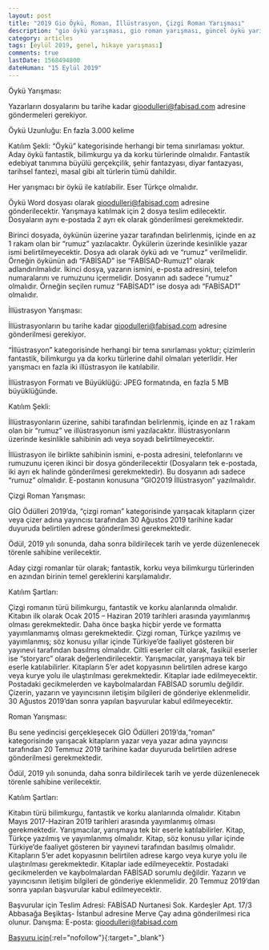 ```yaml
---
layout: post
title: "2019 Gio Öykü, Roman, İllüstrasyon, Çizgi Roman Yarışması"
description: "gio öykü yarışması, gio roman yarışması, güncel öykü yarışmaları 2019, eğitim sen, batman şubesi"
category: articles
tags: [eylül 2019, genel, hikaye yarışması]
comments: true
lastDate: 1568494800
dateHuman: "15 Eylül 2019"
---
```


Öykü Yarışması:


Yazarların dosyalarını bu tarihe kadar gioodulleri@fabisad.com adresine göndermeleri gerekiyor.

Öykü Uzunluğu: En fazla 3.000 kelime

Katılım Şekli: “Öykü” kategorisinde herhangi bir tema sınırlaması yoktur. Aday öykü fantastik, bilimkurgu ya da korku türlerinde olmalıdır. Fantastik edebiyat tanımına büyülü gerçekçilik, şehir fantazyası, diyar fantazyası, tarihsel fantezi, masal gibi alt türlerin tümü dahildir.

Her yarışmacı bir öykü ile katılabilir. Eser Türkçe olmalıdır.

Öykü Word dosyası olarak gioodulleri@fabisad.com adresine gönderilecektir. Yarışmaya katılmak için 2 dosya teslim edilecektir. Dosyaların aynı e-postada 2 ayrı ek olarak gönderilmesi gerekmektedir.

Birinci dosyada, öykünün üzerine yazar tarafından belirlenmiş, içinde en az 1 rakam olan bir “rumuz” yazılacaktır. Öykülerin üzerinde kesinlikle yazar ismi belirtilmeyecektir. Dosya adı olarak öykü adı ve “rumuz” verilmelidir. Örneğin öykünün adı “FABİSAD” ise “FABİSAD-Rumuz1” olarak adlandırılmalıdır.
İkinci dosya, yazarın ismini, e-posta adresini, telefon numaralarını ve rumuzunu içermelidir. Dosyanın adı sadece “rumuz” olmalıdır. Örneğin seçilen rumuz “FABİSAD1” ise dosya adı “FABİSAD1” olmalıdır.


İllüstrasyon Yarışması:


İllüstrasyonların bu tarihe kadar gioodulleri@fabisad.com adresine gönderilmesi gerekiyor.

“İllüstrasyon” kategorisinde herhangi bir tema sınırlaması yoktur; çizimlerin fantastik, bilimkurgu ya da korku türlerine dahil olmaları yeterlidir. Her yarışmacı en fazla iki illüstrasyon ile katılabilir.

İllüstrasyon Formatı ve Büyüklüğü: JPEG formatında, en fazla 5 MB büyüklüğünde.

Katılım Şekli:

İllüstrasyonların üzerine, sahibi tarafından belirlenmiş, içinde en az 1 rakam olan bir “rumuz” ve illüstrasyonun ismi yazılacaktır. İllüstrasyonların üzerinde kesinlikle sahibinin adı veya soyadı belirtilmeyecektir.

İllüstrasyon ile birlikte sahibinin ismini, e-posta adresini, telefonlarını ve rumuzunu içeren ikinci bir dosya gönderilecektir (Dosyaların tek e-postada, iki ayrı ek halinde gönderilmesi gerekmektedir). Bu dosyanın adı sadece “rumuz” olmalıdır. E-postanın konusuna “GIO2019 İllüstrasyon” yazılmalıdır.


Çizgi Roman Yarışması: 


GİO Ödülleri 2019’da, “çizgi roman” kategorisinde yarışacak kitapların çizer veya çizer adına yayıncısı tarafından 30 Ağustos 2019 tarihine kadar duyuruda belirtilen adrese gönderilmesi gerekmektedir.

Ödül, 2019 yılı sonunda, daha sonra bildirilecek tarih ve yerde düzenlenecek törenle sahibine verilecektir.

Aday çizgi romanlar tür olarak; fantastik, korku veya bilimkurgu türlerinden en azından birinin temel gereklerini karşılamalıdır.

Katılım Şartları:

Çizgi romanın türü bilimkurgu, fantastik ve korku alanlarında olmalıdır.
Kitabın ilk olarak Ocak 2015 – Haziran 2019 tarihleri arasında yayımlanmış olması gerekmektedir.
Daha önce başka hiçbir yerde ve formatta yayımlanmamış olması gerekmektedir.
Çizgi roman, Türkçe yazılmış ve yayımlanmış; söz konusu yıllar içinde Türkiye’de faaliyet gösteren bir yayınevi tarafından basılmış olmalıdır.
Ciltli eserler cilt olarak, fasikül eserler ise “storyarc” olarak değerlendirilecektir.
Yarışmacılar, yarışmaya tek bir eserle katılabilirler.
Kitapların 5’er adet kopyasının belirtilen adrese kargo veya kurye yolu ile ulaştırılması gerekmektedir. Kitaplar iade edilmeyecektir.
Postadaki gecikmelerden ve kaybolmalardan FABİSAD sorumlu değildir.
Çizerin, yazarın ve yayıncısının iletişim bilgileri de gönderiye eklenmelidir.
30 Ağustos 2019’dan sonra yapılan başvurular kabul edilmeyecektir.


Roman Yarışması:


Bu sene yedincisi gerçekleşecek GİO Ödülleri 2019’da,“roman” kategorisinde yarışacak kitapların yazar veya yazar adına yayıncısı tarafından 20 Temmuz 2019 tarihine kadar duyuruda belirtilen adrese gönderilmesi gerekmektedir.

Ödül, 2019 yılı sonunda, daha sonra bildirilecek tarih ve yerde düzenlenecek törenle sahibine verilecektir.

Katılım Şartları: 

Kitabın türü bilimkurgu, fantastik ve korku alanlarında olmalıdır.
Kitabın Mayıs 2017-Haziran 2019 tarihleri arasında yayımlanmış olması gerekmektedir.
Yarışmacılar, yarışmaya tek bir eserle katılabilirler.
Kitap, Türkçe yazılmış ve yayımlanmış olmalıdır.
Kitap, söz konusu yıllar içinde Türkiye’de faaliyet gösteren bir yayınevi tarafından basılmış olmalıdır.
Kitapların 5’er adet kopyasının belirtilen adrese kargo veya kurye yolu ile ulaştırılması gerekmektedir. Kitaplar iade edilmeyecektir.
Postadaki gecikmelerden ve kaybolmalardan FABİSAD sorumlu değildir.
Yazarın ve yayıncısının iletişim bilgileri de gönderiye eklenmelidir.
20 Temmuz 2019’dan sonra yapılan başvurular kabul edilmeyecektir.

Başvurular için Teslim Adresi:
FABİSAD Nurtanesi Sok. Kardeşler Apt. 17/3 Abbasağa Beşiktaş- İstanbul adresine Merve Çay adına gönderilmesi rica olunur.
Danışma: E-posta: gioodulleri@fabisad.com


[Başvuru için](http://www.fabisad.com/haber/2019-gio-basvuru-sartlari/?utm_source=edebiyatyarismalari.com&utm_medium=affiliate&utm_campaign=cpc){:rel="nofollow"}{:target="_blank"}
